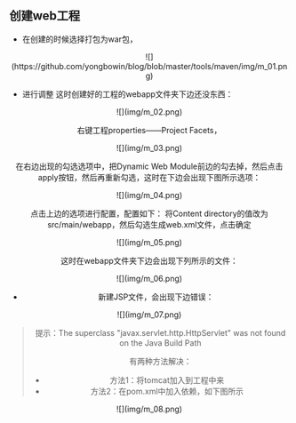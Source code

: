 ## 创建web工程

* 在创建的时候选择打包为war包，

<div align="center">![](https://github.com/yongbowin/blog/blob/master/tools/maven/img/m_01.png)</div>

* 进行调整
这时创建好的工程的webapp文件夹下边还没东西：

<div align=center>![](img/m_02.png)

右键工程properties——Project Facets，

<div align=center>![](img/m_03.png)

在右边出现的勾选选项中，把Dynamic Web Module前边的勾去掉，然后点击apply按钮，然后再重新勾选，这时在下边会出现下图所示选项：

<div align=center>![](img/m_04.png)

点击上边的选项进行配置，配置如下：
将Content directory的值改为src/main/webapp，然后勾选生成web.xml文件，点击确定

<div align=center>![](img/m_05.png)

这时在webapp文件夹下边会出现下列所示的文件：

<div align=center>![](img/m_06.png)

* 新建JSP文件，会出现下边错误：

<div align=center>![](img/m_07.png)

> 提示：The superclass "javax.servlet.http.HttpServlet" was not found on the Java Build Path
> 
> 有两种方法解决：
> * 方法1：将tomcat加入到工程中来
> * 方法2：在pom.xml中加入依赖，如下图所示

<div align="center">![](img/m_08.png)</div>
